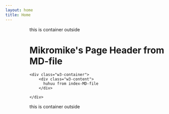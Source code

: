 ```yaml
---
layout: home
title: Home
---
```


<div style="margin-left:15%">
  this is container outside

  <div class="w3-container w3-Blue">
    <h1>Mikromike's Page Header from MD-file</h1>
    </div>

    <div class="w3-container">
        <div class="w3-content">
          huhuu from index-MD-file
        </div>

    </div>
    
   this is container outside
</div>
